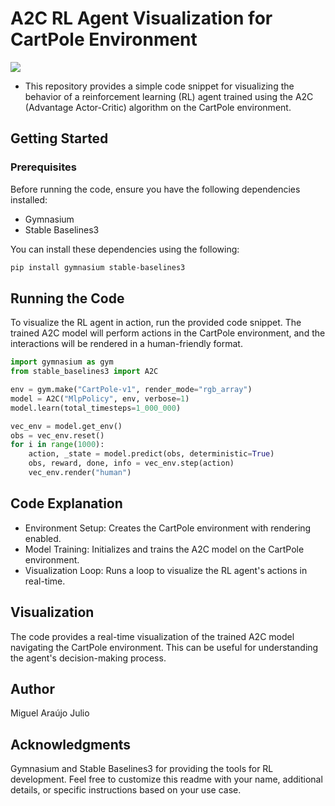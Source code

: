 # A2C RL Agent Visualization for CartPole Environment
<img src="https://gymnasium.farama.org/_images/cart_pole.gif"/>


- This repository provides a simple code snippet for visualizing the behavior of a reinforcement learning (RL) agent trained using the A2C (Advantage Actor-Critic) algorithm on the CartPole environment.

## Getting Started
### Prerequisites
Before running the code, ensure you have the following dependencies installed:

- Gymnasium
- Stable Baselines3

You can install these dependencies using the following:

```bash
pip install gymnasium stable-baselines3
```

## Running the Code
To visualize the RL agent in action, run the provided code snippet. The trained A2C model will perform actions in the CartPole environment, and the interactions will be rendered in a human-friendly format.

```python
import gymnasium as gym
from stable_baselines3 import A2C

env = gym.make("CartPole-v1", render_mode="rgb_array")
model = A2C("MlpPolicy", env, verbose=1)
model.learn(total_timesteps=1_000_000)

vec_env = model.get_env()
obs = vec_env.reset()
for i in range(1000):
    action, _state = model.predict(obs, deterministic=True)
    obs, reward, done, info = vec_env.step(action)
    vec_env.render("human")
```

## Code Explanation

- Environment Setup: Creates the CartPole environment with rendering enabled.
- Model Training: Initializes and trains the A2C model on the CartPole environment.
- Visualization Loop: Runs a loop to visualize the RL agent's actions in real-time.

## Visualization
The code provides a real-time visualization of the trained A2C model navigating the CartPole environment. This can be useful for understanding the agent's decision-making process.

## Author
Miguel Araújo Julio

## Acknowledgments
Gymnasium and Stable Baselines3 for providing the tools for RL development.
Feel free to customize this readme with your name, additional details, or specific instructions based on your use case.
